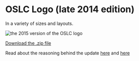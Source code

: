 # OSLC Logo (late 2014 edition)

In a variety of sizes and layouts.

![the 2015 version of the OSLC logo](https://cloud.githubusercontent.com/assets/870668/5013857/1f30cdec-6a5f-11e4-8b03-9d6604439f62.png)

[Download the .zip file](https://github.com/OSLC/logo/archive/master.zip)

Read about the reasoning behind the update [here](http://oslc.github.io/redesign/posts/logo.html) and [here](http://oslc.github.io/redesign/posts/logo-and-colors-again.html)
